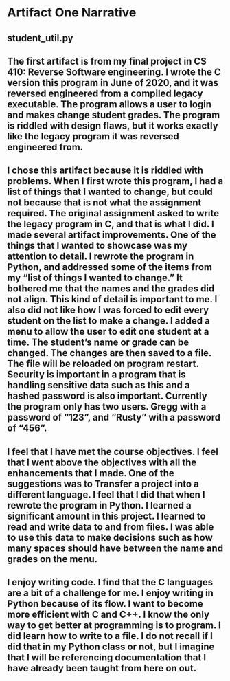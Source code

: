 # Artifact One Narrative
## student_util.py

## The first artifact is from my final project in CS 410: Reverse Software engineering.  I wrote the C version this program in June of 2020, and it was reversed engineered from a compiled legacy executable.  The program allows a user to login and makes change student grades.  The program is riddled with design flaws, but it works exactly like the legacy program it was reversed engineered from.

## I chose this artifact because it is riddled with problems. When I first wrote this program, I had a list of things that I wanted to change, but could not because that is not what the assignment required.  The original assignment asked to write the legacy program in C, and that is what I did. I made several artifact improvements. One of the things that I wanted to showcase was my attention to detail.  I rewrote the program in Python, and addressed some of the items from my “list of things I wanted to change.” It bothered me that the names and the grades did not align.  This kind of detail is important to me.  I also did not like how I was forced to edit every student on the list to make a change.  I added a menu to allow the user to edit one student at a time.  The student’s name or grade can be changed.  The changes are then saved to a file.  The file will be reloaded on program restart.  Security is important in a program that is handling sensitive data such as this and a hashed password is also important.  Currently the program only has two users.  Gregg with a password of “123”, and “Rusty” with a password of “456”.

## I feel that I have met the course objectives.  I feel that I went above the objectives with all the enhancements that I made.  One of the suggestions was to Transfer a project into a different language.  I feel that I did that when I rewrote the program in Python.    I learned a significant amount in this project.  I learned to read and write data to and from files.  I was able to use this data to make decisions such as how many spaces should have between the name and grades on the menu.

## I enjoy writing code. I find that the C languages are a bit of a challenge for me.  I enjoy writing in Python because of its flow.  I want to become more efficient with C and C++. I know the only way to get better at programming is to program.   I did learn how to write to a file.  I do not recall if I did that in my Python class or not, but I imagine that I will be referencing documentation that I have already been taught from here on out.
